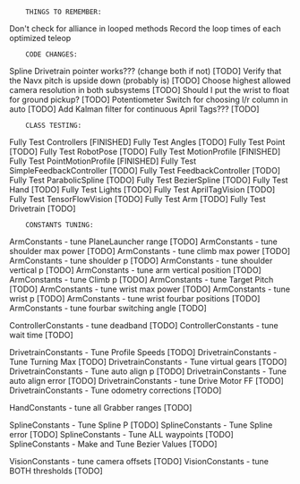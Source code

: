         THINGS TO REMEMBER:
Don't check for alliance in looped methods
Record the loop times of each optimized teleop

        CODE CHANGES:
Spline Drivetrain pointer works??? (change both if not)         [TODO]
Verify that the Navx pitch is upside down (probably is)         [TODO]
Choose highest allowed camera resolution in both subsystems     [TODO]
Should I put the wrist to float for ground pickup?              [TODO]
Potentiometer Switch for choosing l/r column in auto            [TODO]
Add Kalman filter for continuous April Tags???                  [TODO]

        CLASS TESTING:
Fully Test Controllers                  [FINISHED]
Fully Test Angles                       [TODO]
Fully Test Point                        [TODO]
Fully Test RobotPose                    [TODO]
Fully Test MotionProfile                [FINISHED]
Fully Test PointMotionProfile           [FINISHED]
Fully Test SimpleFeedbackController     [TODO]
Fully Test FeedbackController           [TODO]
Fully Test ParabolicSpline              [TODO]
Fully Test BezierSpline                 [TODO]
Fully Test Hand                         [TODO]
Fully Test Lights                       [TODO]
Fully Test AprilTagVision               [TODO]
Fully Test TensorFlowVision             [TODO]
Fully Test Arm                          [TODO]
Fully Test Drivetrain                   [TODO]

        CONSTANTS TUNING:
ArmConstants - tune PlaneLauncher range         [TODO]
ArmConstants - tune shoulder max power          [TODO]
ArmConstants - tune climb max power             [TODO]
ArmConstants - tune shoulder p                  [TODO]
ArmConstants - tune shoulder vertical p         [TODO]
ArmConstants - tune arm vertical position       [TODO]
ArmConstants - tune Climb p                     [TODO]
ArmConstants - tune Target Pitch                [TODO]
ArmConstants - tune wrist max power             [TODO]
ArmConstants - tune wrist p                     [TODO]
ArmConstants - tune wrist fourbar positions     [TODO]
ArmConstants - tune fourbar switching angle     [TODO]

ControllerConstants - tune deadband             [TODO]
ControllerConstants - tune wait time            [TODO]

DrivetrainConstants - Tune Profile Speeds       [TODO]
DrivetrainConstants - Tune Turning Max          [TODO]
DrivetrainConstants - Tune virtual gears        [TODO]
DrivetrainConstants - Tune auto align p         [TODO]
DrivetrainConstants - Tune auto align error     [TODO]
DrivetrainConstants - tune Drive Motor FF       [TODO]
DrivetrainConstants - Tune odometry corrections [TODO]

HandConstants - tune all Grabber ranges         [TODO]

SplineConstants - Tune Spline P                 [TODO]
SplineConstants - Tune Spline error             [TODO]
SplineConstants - Tune ALL waypoints            [TODO]
SplineConstants - Make and Tune Bezier Values   [TODO]

VisionConstants - tune camera offsets           [TODO]
VisionConstants - tune BOTH thresholds          [TODO]